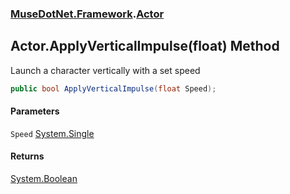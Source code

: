 ### [MuseDotNet.Framework](./MuseDotNet-Framework.md 'MuseDotNet.Framework').[Actor](./Actor.md 'MuseDotNet.Framework.Actor')
## Actor.ApplyVerticalImpulse(float) Method
Launch a character vertically with a set speed  
```csharp
public bool ApplyVerticalImpulse(float Speed);
```
#### Parameters
<a name='MuseDotNet-Framework-Actor-ApplyVerticalImpulse(float)-Speed'></a>
`Speed` [System.Single](https://docs.microsoft.com/en-us/dotnet/api/System.Single 'System.Single')  
  
#### Returns
[System.Boolean](https://docs.microsoft.com/en-us/dotnet/api/System.Boolean 'System.Boolean')  
